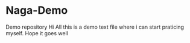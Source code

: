 # Naga-Demo
Demo repository
Hi All this is a demo text file where i can start praticing myself.
Hope it goes well
